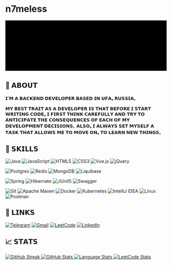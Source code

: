 # n7meless
![Welcome to my profile! I'm Aidar Almukhametov. I'm Java Backend Developer. Check out my work](assets/greeting.gif)


## 📖 𝗔𝗕𝗢𝗨𝗧

𝗜'𝗠 𝗔 𝗕𝗔𝗖𝗞𝗘𝗡𝗗 𝗗𝗘𝗩𝗘𝗟𝗢𝗣𝗘𝗥 𝗕𝗔𝗦𝗘𝗗 𝗜𝗡 𝗨𝗙𝗔❟ 𝗥𝗨𝗦𝗦𝗜𝗔｡

𝗠𝗬 𝗕𝗘𝗦𝗧 𝗧𝗥𝗔𝗜𝗧 𝗔𝗦 𝗔 𝗗𝗘𝗩𝗘𝗟𝗢𝗣𝗘𝗥 𝗜𝗦 𝗧𝗛𝗔𝗧 𝗕𝗘𝗙𝗢𝗥𝗘 𝗜 𝗦𝗧𝗔𝗥𝗧 𝗪𝗥𝗜𝗧𝗜𝗡𝗚 𝗖𝗢𝗗𝗘❟ 𝗜 𝗙𝗜𝗥𝗦𝗧 𝗧𝗛𝗜𝗡𝗞 𝗖𝗔𝗥𝗘𝗙𝗨𝗟𝗟𝗬 𝗔𝗡𝗗 𝗧𝗥𝗬 𝗧𝗢 𝗔𝗡𝗧𝗜𝗖𝗜𝗣𝗔𝗧𝗘 𝗧𝗛𝗘
𝗖𝗢𝗡𝗦𝗘𝗤𝗨𝗘𝗡𝗖𝗘𝗦 𝗢𝗙 𝗘𝗔𝗖𝗛 𝗢𝗙 𝗠𝗬 𝗗𝗘𝗩𝗘𝗟𝗢𝗣𝗠𝗘𝗡𝗧 𝗗𝗘𝗖𝗜𝗦𝗜𝗢𝗡𝗦｡ 𝗔𝗟𝗦𝗢❟ 𝗜 𝗔𝗟𝗪𝗔𝗬𝗦 𝗦𝗘𝗧 𝗠𝗬𝗦𝗘𝗟𝗙 𝗔 𝗧𝗔𝗦𝗞 𝗧𝗛𝗔𝗧 𝗔𝗟𝗟𝗢𝗪𝗦 𝗠𝗘 𝗧𝗢 𝗠𝗢𝗩𝗘 𝗢𝗡❟ 𝗧𝗢 𝗟𝗘𝗔𝗥𝗡 𝗡𝗘𝗪 𝗧𝗛𝗜𝗡𝗚𝗦｡

## 🧰 𝗦𝗞𝗜𝗟𝗟𝗦

![Java](https://img.shields.io/badge/java-%23ED8B00.svg?style=flat-square&logo=openjdk&logoColor=white)
![JavaScript](https://img.shields.io/badge/javascript-%23323330.svg?style=flat-square&logo=javascript&logoColor=%23F7DF1E)
![HTML5](https://img.shields.io/badge/html5-%23E34F26.svg?style=flat-square&logo=html5&logoColor=white)
![CSS3](https://img.shields.io/badge/css3-%231572B6.svg?style=flat-square&logo=css3&logoColor=white)
![Vue.js](https://img.shields.io/badge/vuejs-%2335495e.svg?style=flat-square&logo=vuedotjs&logoColor=%234FC08D)
![jQuery](https://img.shields.io/badge/jquery-%230769AD.svg?style=flat-square&logo=jquery&logoColor=white)


![Postgres](https://img.shields.io/badge/postgres-%23316192.svg?style=flat-square&logo=postgresql&logoColor=white)
![Redis](https://img.shields.io/badge/redis-%23DD0031.svg?style=flat-square&logo=redis&logoColor=white)
![MongoDB](https://img.shields.io/badge/MongoDB-%234ea94b.svg?style=flat-square&logo=mongodb&logoColor=white)
![Liquibase](https://img.shields.io/badge/Liquibase-%23CB3515.svg?style=flat-square&logo=liquibase&logoColor=white)


![Spring](https://img.shields.io/badge/spring-%236DB33F.svg?style=flat-square&logo=spring&logoColor=white)
![Hibernate](https://img.shields.io/badge/Hibernate-59666C?style=flat-square&logo=Hibernate&logoColor=white)
![JUnit5](https://img.shields.io/badge/-JUnit5-%23ffffff?style=flat-square&labelColor=000000&color=00802b&logo=JUnit5&logoColor=990000)
![Swagger](https://img.shields.io/badge/-Swagger-%23Clojure?style=flat-square&logo=swagger&logoColor=white)



![Git](https://img.shields.io/badge/git-%23F05033.svg?style=flat-square&logo=git&logoColor=white)
![Apache Maven](https://img.shields.io/badge/Apache%20Maven-C71A36?style=flat-square&logo=Apache%20Maven&logoColor=white)
![Docker](https://img.shields.io/badge/docker-%230db7ed.svg?style=flat-square&logo=docker&logoColor=white)
![Kubernetes](https://img.shields.io/badge/kubernetes-%23326ce5.svg?style=flat-square&logo=kubernetes&logoColor=white)
![IntelliJ IDEA](https://img.shields.io/badge/IntelliJIDEA-000000.svg?style=flat-square&logo=intellij-idea&logoColor=white)
![Linux](https://img.shields.io/badge/Linux-FCC624?style=flat-square&logo=linux&logoColor=black)
![Postman](https://img.shields.io/badge/Postman-FF6C37?style=flat-square&logo=postman&logoColor=white)


## 🔗 𝗟𝗜𝗡𝗞𝗦


[![Telegram](https://img.shields.io/badge/Telegram-2CA5E0?style=flat-square&logo=telegram&logoColor=white)](https://t.me/n7meless)
[![Gmail](https://img.shields.io/badge/Gmail-D14836?style=flat-square&logo=gmail&logoColor=white)](mailto:n7meless@gmail.com)
[![LeetCode](https://img.shields.io/badge/LeetCode-000000?style=flat-square&logo=LeetCode&logoColor=#d16c06)](https://leetcode.com/n7meless)
[![LinkedIn](https://img.shields.io/badge/linkedin-%230077B5.svg?style=flat-square&logo=linkedin&logoColor=white)](https://www.linkedin.com/in/aidar-almukhametov-657a96277)

## 📈 𝗦𝗧𝗔𝗧𝗦

<p>

[//]: # (GITHUB STREAK)

<a href="https://github.com/n7meless">
<img height="137" alt="GitHub Streak" src="https://github-readme-streak-stats.herokuapp.com/?user=n7meless&theme=dark&card_width=350&hide_border=true&ring=00802b&fire=02D075&stroke=02D075&currStreakLabel=02D075">
</a>

[//]: # (GITHUB STATS)

<a href="https://github.com/n7meless">
<img height="137" alt="GitHub Stats" src="https://github-readme-stats.vercel.app/api?username=n7meless&card_width=300&hide_title=true&hide_border=true&hide=contribs,prs&show_icons=true&theme=dark&title_color=048955&text_color=FFFFFF&rank_icon=github&include_all_commits=true&ring_color=02D075">
</a>

[//]: # (LANGUAGES STATS)

<a href="https://github.com/n7meless">
<img height="137" alt="Language Stats" src="https://github-readme-stats.vercel.app/api/top-langs/?username=n7meless&card_width=540&hide_border=true&layout=compact&theme=dark&title_color=429f68">
</a>

[//]: # (LEETCODE STATS)

<a href="https://leetcode.com/n7meless">
<img alt="LeetCode Stats" height="137" src="https://leetcode-stats-six.vercel.app/api?username=n7meless&theme=dark">
</a>

</p>

